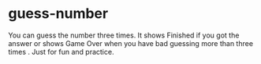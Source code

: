 # guess-number
You can guess the number three times.
It shows Finished if you got the answer or shows Game Over when you have bad guessing more than three times .
Just for fun and practice.
